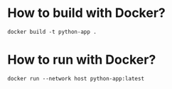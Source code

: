 # How to build with Docker?
```
docker build -t python-app .
```
# How to run with Docker?
```
docker run --network host python-app:latest
```